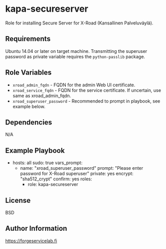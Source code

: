kapa-secureserver
=========

Role for installing Secure Server for X-Road (Kansallinen Palveluväylä).

Requirements
------------

Ubuntu 14.04 or later on target machine. Transmitting the superuser password as
private variable requires the `python-passlib` package.

Role Variables
--------------

- `xroad_admin_fqdn` - FQDN for the admin Web UI certificate.
- `xroad_service_fqdn` - FQDN for the service certificate. If uncertain, use
   same as xroad_admin_fqdn.
- `xroad_superuser_password` - Recommended to prompt in playbook, see
   example below.

Dependencies
------------

N/A

Example Playbook
----------------

- hosts: all
  sudo: true
  vars_prompt:
  - name: "xroad_superuser_password"
    prompt: "Please enter password for X-Road superuser"
    private: yes
    encrypt: "sha512_crypt"
    confirm: yes
  roles:
    - role: kapa-secureserver

License
-------

BSD

Author Information
------------------

https://forgeservicelab.fi
